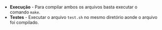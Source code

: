 * **Execução** - Para compilar ambos os arquivos basta executar o comando `make`.
* **Testes** - Executar o arquivo `test.sh` no mesmo diretório aonde o arquivo foi compilado.
